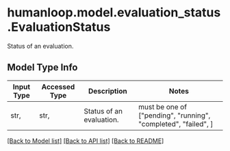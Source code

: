# humanloop.model.evaluation_status.EvaluationStatus

Status of an evaluation.

## Model Type Info
Input Type | Accessed Type | Description | Notes
------------ | ------------- | ------------- | -------------
str,  | str,  | Status of an evaluation. | must be one of ["pending", "running", "completed", "failed", ] 

[[Back to Model list]](../../README.md#documentation-for-models) [[Back to API list]](../../README.md#documentation-for-api-endpoints) [[Back to README]](../../README.md)


